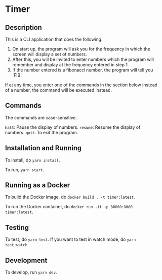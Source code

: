 # Timer

## Description

This is a CLI application that does the following:

1. On start up, the program will ask you for the frequency in which the screen will display a set of numbers.
2. After this, you will be invited to enter numbers which the program will remember and display at the frequency entered in step 1.
3. If the number entered is a fibonacci number, the program will tell you 'FIB'.

If at any time, you enter one of the commands in the section below instead of a number, the command will be executed instead.

## Commands

The commands are case-sensitive.

`halt`: Pause the display of numbers.
`resume`: Resume the display of numbers.
`quit`: To exit the program.

## Installation and Running

To install, do `yarn install`.

To run, `yarn start`.

## Running as a Docker

To build the Docker image, do `docker build . -t timer:latest`.

To run the Docker container, do `docker run -it -p 30000:8080 timer:latest`.

## Testing

To test, do `yarn test`.  If you want to test in watch mode, do `yarn test:watch`.

## Development

To develop, run `yarn dev`.

